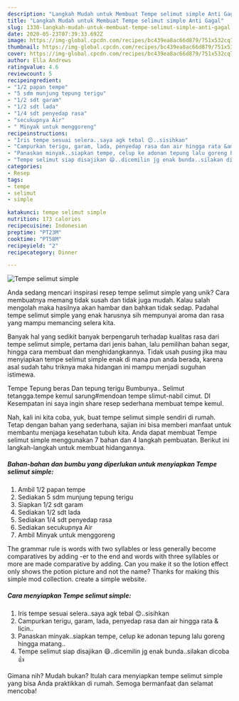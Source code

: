 ```yaml
---
description: "Langkah Mudah untuk Membuat Tempe selimut simple Anti Gagal"
title: "Langkah Mudah untuk Membuat Tempe selimut simple Anti Gagal"
slug: 1330-langkah-mudah-untuk-membuat-tempe-selimut-simple-anti-gagal
date: 2020-05-23T07:39:33.692Z
image: https://img-global.cpcdn.com/recipes/bc439ea8ac66d879/751x532cq70/tempe-selimut-simple-foto-resep-utama.jpg
thumbnail: https://img-global.cpcdn.com/recipes/bc439ea8ac66d879/751x532cq70/tempe-selimut-simple-foto-resep-utama.jpg
cover: https://img-global.cpcdn.com/recipes/bc439ea8ac66d879/751x532cq70/tempe-selimut-simple-foto-resep-utama.jpg
author: Ella Andrews
ratingvalue: 4.6
reviewcount: 5
recipeingredient:
- "1/2 papan tempe"
- "5 sdm munjung tepung terigu"
- "1/2 sdt garam"
- "1/2 sdt lada"
- "1/4 sdt penyedap rasa"
- "secukupnya Air"
- " Minyak untuk menggoreng"
recipeinstructions:
- "Iris tempe sesuai selera..saya agk tebal 😊..sisihkan"
- "Campurkan terigu, garam, lada, penyedap rasa dan air hingga rata &amp; licin.."
- "Panaskan minyak..siapkan tempe, celup ke adonan tepung lalu goreng hingga matang.."
- "Tempe selimut siap disajikan 😄..dicemilin jg enak bunda..silakan dicoba 👍"
categories:
- Resep
tags:
- tempe
- selimut
- simple

katakunci: tempe selimut simple 
nutrition: 173 calories
recipecuisine: Indonesian
preptime: "PT23M"
cooktime: "PT58M"
recipeyield: "2"
recipecategory: Dinner

---
```



![Tempe selimut simple](https://img-global.cpcdn.com/recipes/bc439ea8ac66d879/751x532cq70/tempe-selimut-simple-foto-resep-utama.jpg)

Anda sedang mencari inspirasi resep tempe selimut simple yang unik? Cara membuatnya memang tidak susah dan tidak juga mudah. Kalau salah mengolah maka hasilnya akan hambar dan bahkan tidak sedap. Padahal tempe selimut simple yang enak harusnya sih mempunyai aroma dan rasa yang mampu memancing selera kita.

Banyak hal yang sedikit banyak berpengaruh terhadap kualitas rasa dari tempe selimut simple, pertama dari jenis bahan, lalu pemilihan bahan segar, hingga cara membuat dan menghidangkannya. Tidak usah pusing jika mau menyiapkan tempe selimut simple enak di mana pun anda berada, karena asal sudah tahu triknya maka hidangan ini mampu menjadi suguhan istimewa.

Tempe Tepung beras Dan tepung terigu Bumbunya.. Selimut tetangga.tempe kemul sarung#mendoan tempe slimut-nabil cimut. DI Kesempatan ini saya ingin share resep sederhana membuat tempe kemul.


Nah, kali ini kita coba, yuk, buat tempe selimut simple sendiri di rumah. Tetap dengan bahan yang sederhana, sajian ini bisa memberi manfaat untuk membantu menjaga kesehatan tubuh kita. Anda dapat membuat Tempe selimut simple menggunakan 7 bahan dan 4 langkah pembuatan. Berikut ini langkah-langkah untuk membuat hidangannya.

<!--inarticleads1-->

##### Bahan-bahan dan bumbu yang diperlukan untuk menyiapkan Tempe selimut simple:

1. Ambil 1/2 papan tempe
1. Sediakan 5 sdm munjung tepung terigu
1. Siapkan 1/2 sdt garam
1. Sediakan 1/2 sdt lada
1. Sediakan 1/4 sdt penyedap rasa
1. Sediakan secukupnya Air
1. Ambil  Minyak untuk menggoreng


The grammar rule is words with two syllables or less generally become comparatives by adding -er to the end and words with three syllables or more are made comparative by adding. Can you make it so the lotion effect only shows the potion picture and not the name? Thanks for making this simple mod collection. create a simple website. 

<!--inarticleads2-->

##### Cara menyiapkan Tempe selimut simple:

1. Iris tempe sesuai selera..saya agk tebal 😊..sisihkan
1. Campurkan terigu, garam, lada, penyedap rasa dan air hingga rata &amp; licin..
1. Panaskan minyak..siapkan tempe, celup ke adonan tepung lalu goreng hingga matang..
1. Tempe selimut siap disajikan 😄..dicemilin jg enak bunda..silakan dicoba 👍




Gimana nih? Mudah bukan? Itulah cara menyiapkan tempe selimut simple yang bisa Anda praktikkan di rumah. Semoga bermanfaat dan selamat mencoba!
